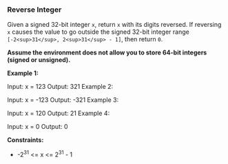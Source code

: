 ### Reverse Integer
Given a signed 32-bit integer `x`, return `x` with its digits reversed. If reversing `x` causes the value to go outside the signed 32-bit integer range `[-2<sup>31</sup>, 2<sup>31</sup> - 1]`, then return `0`.

**Assume the environment does not allow you to store 64-bit integers (signed or unsigned).**

 

**Example 1:**

Input: x = 123
Output: 321
Example 2:

Input: x = -123
Output: -321
Example 3:

Input: x = 120
Output: 21
Example 4:

Input: x = 0
Output: 0
 

**Constraints:**

* -2<sup>31</sup> <= x <= 2<sup>31</sup> - 1
